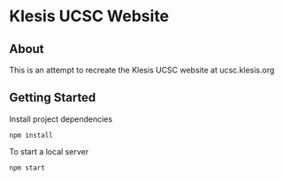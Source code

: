 # Klesis UCSC Website

## About
This is an attempt to recreate the Klesis UCSC website at ucsc.klesis.org

## Getting Started
Install project dependencies
```
npm install
```

To start a local server
```
npm start
```
